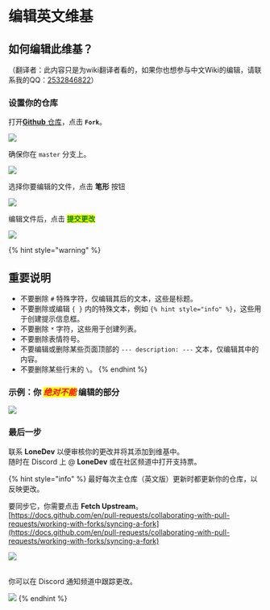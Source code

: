 # 编辑英文维基

## 如何编辑此维基？

（翻译者：此内容只是为wiki翻译者看的，如果你也想参与中文Wiki的编辑，请联系我的QQ：[2532846822](https://qm.qq.com/q/rw4C88s2ti)）

### 设置你的仓库

打开[**Github** 仓库](https://github.com/LoneDev6/Wiki-ItemsAdder)，点击 **`Fork`**。

![](<../.gitbook/assets/image (99) (1).png>)

确保你在 `master` 分支上。

![](<../.gitbook/assets/image (60) (1) (1).png>)

选择你要编辑的文件，点击 **笔形** 按钮

![](<../.gitbook/assets/image (69).png>)

编辑文件后，点击 <mark style="color:green;">**提交更改**</mark>

![](<../.gitbook/assets/image (67).png>)

{% hint style="warning" %}
## 重要说明

* 不要删除 `#` 特殊字符，仅编辑其后的文本，这些是标题。
* 不要删除或编辑 `{ }` 内的特殊文本，例如 `{% hint style="info" %}`，这些用于创建提示信息框。
* 不要删除 `*` 字符，这些用于创建列表。
* 不要删除表情符号。
* 不要编辑或删除某些页面顶部的 `--- description: ---` 文本，仅编辑其中的内容。
* 不要删除某些行末的 `\`。
{% endhint %}

### 示例：你 _<mark style="color:red;">绝对不能</mark>_ 编辑的部分

![](<../.gitbook/assets/image (80).png>)

### 最后一步

联系 **LoneDev** 以便审核你的更改并将其添加到维基中。\
随时在 Discord 上 @ **LoneDev** 或在社区频道中打开支持票。

{% hint style="info" %}
最好每次主仓库（英文版）更新时都更新你的仓库，以反映更改。

要同步它，你需要点击 **Fetch Upstream**。\
[https://docs.github.com/en/pull-requests/collaborating-with-pull-requests/working-with-forks/syncing-a-fork](https://docs.github.com/en/pull-requests/collaborating-with-pull-requests/working-with-forks/syncing-a-fork)

![](<../.gitbook/assets/image (88).png>)

\
你可以在 Discord 通知频道中跟踪更改。

![](<../.gitbook/assets/image (73).png>)
{% endhint %}
